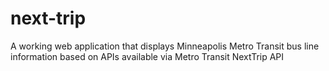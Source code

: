 # next-trip
A working web application that displays Minneapolis Metro Transit bus line information based on APIs available via Metro Transit NextTrip API
